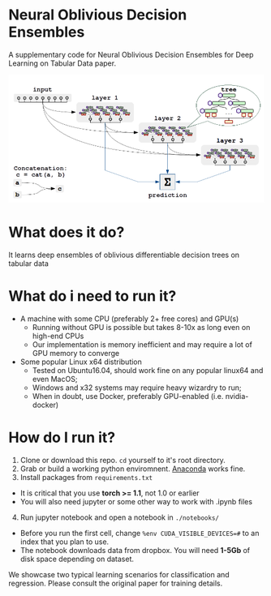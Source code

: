 # Neural Oblivious Decision Ensembles
A supplementary code for Neural Oblivious Decision Ensembles for Deep Learning on Tabular Data paper.

<img src="./images/densetree.png" width=600px>

# What does it do?
It learns deep ensembles of oblivious differentiable decision trees on tabular data

# What do i need to run it?
* A machine with some CPU (preferably 2+ free cores) and GPU(s)
  * Running without GPU is possible but takes 8-10x as long even on high-end CPUs
  * Our implementation is memory inefficient and may require a lot of GPU memory to converge
* Some popular Linux x64 distribution
  * Tested on Ubuntu16.04, should work fine on any popular linux64 and even MacOS;
  * Windows and x32 systems may require heavy wizardry to run;
  * When in doubt, use Docker, preferably GPU-enabled (i.e. nvidia-docker)

# How do I run it?
1. Clone or download this repo. `cd` yourself to it's root directory.
2. Grab or build a working python enviromnent. [Anaconda](https://www.anaconda.com/) works fine.
3. Install packages from `requirements.txt`
 * It is critical that you use __torch >= 1.1__, not 1.0 or earlier 
 * You will also need jupyter or some other way to work with .ipynb files
4. Run jupyter notebook and open a notebook in `./notebooks/`
 * Before you run the first cell, change `%env CUDA_VISIBLE_DEVICES=#` to an index that you plan to use.
 * The notebook downloads data from dropbox. You will need __1-5Gb__ of disk space depending on dataset.

We showcase two typical learning scenarios for classification and regression. Please consult the original paper for training details.
